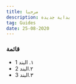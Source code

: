 ```yaml
---
title: مرحبا
description: بداية جديدة
tag: Guides
date: 25-08-2020
---
```


### قائمة

<ul>
  <li>١. البند 1</li>
  <li>٢.البند 2</li>
  <li>٣.البند 3</li>
</ul>

